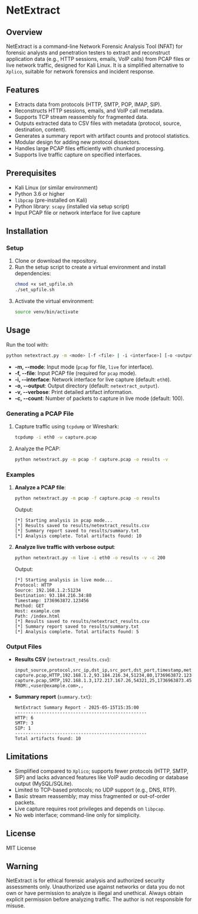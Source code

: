 # NetExtract

## Overview
NetExtract is a command-line Network Forensic Analysis Tool (NFAT) for forensic analysts and penetration testers to extract and reconstruct application data (e.g., HTTP sessions, emails, VoIP calls) from PCAP files or live network traffic, designed for Kali Linux. It is a simplified alternative to `Xplico`, suitable for network forensics and incident response.

## Features
- Extracts data from protocols (HTTP, SMTP, POP, IMAP, SIP).
- Reconstructs HTTP sessions, emails, and VoIP call metadata.
- Supports TCP stream reassembly for fragmented data.
- Outputs extracted data to CSV files with metadata (protocol, source, destination, content).
- Generates a summary report with artifact counts and protocol statistics.
- Modular design for adding new protocol dissectors.
- Handles large PCAP files efficiently with chunked processing.
- Supports live traffic capture on specified interfaces.

## Prerequisites
- Kali Linux (or similar environment)
- Python 3.6 or higher
- `libpcap` (pre-installed on Kali)
- Python library: `scapy` (installed via setup script)
- Input PCAP file or network interface for live capture

## Installation

### Setup
1. Clone or download the repository.
2. Run the setup script to create a virtual environment and install dependencies:
   ```bash
   chmod +x set_upfile.sh
   ./set_upfile.sh
   ```
3. Activate the virtual environment:
   ```bash
   source venv/bin/activate
   ```

## Usage
Run the tool with:
```bash
python netextract.py -m <mode> [-f <file> | -i <interface>] [-o <output>] [-v] [-c <count>]
```

- **-m, --mode**: Input mode (`pcap` for file, `live` for interface).
- **-f, --file**: Input PCAP file (required for `pcap` mode).
- **-i, --interface**: Network interface for live capture (default: `eth0`).
- **-o, --output**: Output directory (default: `netextract_output`).
- **-v, --verbose**: Print detailed artifact information.
- **-c, --count**: Number of packets to capture in live mode (default: 100).

### Generating a PCAP File
1. Capture traffic using `tcpdump` or Wireshark:
   ```bash
   tcpdump -i eth0 -w capture.pcap
   ```
2. Analyze the PCAP:
   ```bash
   python netextract.py -m pcap -f capture.pcap -o results -v
   ```

### Examples
1. **Analyze a PCAP file**:
   ```bash
   python netextract.py -m pcap -f capture.pcap -o results
   ```
   Output:
   ```
   [*] Starting analysis in pcap mode...
   [*] Results saved to results/netextract_results.csv
   [*] Summary report saved to results/summary.txt
   [*] Analysis complete. Total artifacts found: 10
   ```

2. **Analyze live traffic with verbose output**:
   ```bash
   python netextract.py -m live -i eth0 -o results -v -c 200
   ```
   Output:
   ```
   [*] Starting analysis in live mode...
   Protocol: HTTP
   Source: 192.168.1.2:51234
   Destination: 93.184.216.34:80
   Timestamp: 1736963872.123456
   Method: GET
   Host: example.com
   Path: /index.html
   [*] Results saved to results/netextract_results.csv
   [*] Summary report saved to results/summary.txt
   [*] Analysis complete. Total artifacts found: 5
   ```

### Output Files
- **Results CSV** (`netextract_results.csv`):
  ```csv
  input_source,protocol,src_ip,dst_ip,src_port,dst_port,timestamp,method,host,path,command,content
  capture.pcap,HTTP,192.168.1.2,93.184.216.34,51234,80,1736963872.123456,GET,example.com,/index.html,,
  capture.pcap,SMTP,192.168.1.3,172.217.167.26,54321,25,1736963873.456789,MAIL FROM:,<user@example.com>,,
  ```
- **Summary report** (`summary.txt`):
  ```
  NetExtract Summary Report - 2025-05-15T15:35:00
  --------------------------------------------------
  HTTP: 6
  SMTP: 3
  SIP: 1
  --------------------------------------------------
  Total artifacts found: 10
  ```

## Limitations
- Simplified compared to `Xplico`; supports fewer protocols (HTTP, SMTP, SIP) and lacks advanced features like VoIP audio decoding or database output (MySQL/SQLite).
- Limited to TCP-based protocols; no UDP support (e.g., DNS, RTP).
- Basic stream reassembly; may miss fragmented or out-of-order packets.
- Live capture requires root privileges and depends on `libpcap`.
- No web interface; command-line only for simplicity.

## License
MIT License

## Warning
NetExtract is for ethical forensic analysis and authorized security assessments only. Unauthorized use against networks or data you do not own or have permission to analyze is illegal and unethical. Always obtain explicit permission before analyzing traffic. The author is not responsible for misuse.